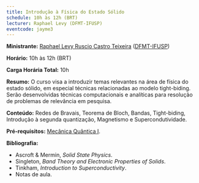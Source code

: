 ```yaml
---
title: Introdução à Física do Estado Sólido
schedule: 10h às 12h (BRT)
lecturer: Raphael Levy (DFMT-IFUSP)
eventcode: jayme3
---
```


**Ministrante:** [Raphael Levy Ruscio Castro Teixeira](http://lattes.cnpq.br/9064122070924435) ([DFMT-IFUSP](http://portal.if.usp.br/fmt/pt-br))

**Horário:** 10h às 12h (BRT)

**Carga Horária Total:** 10h

**Resumo:** O curso visa a introduzir temas relevantes na área de física do estado sólido, em especial técnicas relacionadas ao modelo tight-biding.
Serão desenvolvidas técnicas computacionais e analíticas para resolução de problemas de relevância em pesquisa.

**Conteúdo:** Redes de Bravais, Teorema de Bloch, Bandas, Tight-biding, Introdução à segunda quantização, Magnetismo e Supercondutividade.

**Pré-requisitos:** [Mecânica Quântica I](https://uspdigital.usp.br/jupiterweb/obterDisciplina?nomdis=&sgldis=4302403).

**Bibliografia:**

<div style="text-align: justify">
 <ul>
   <li> Ascroft & Mermin, <i>Solid State Physics</i>.</li>
   <li> Singleton,<i> Band Theory and Electronic Properties of Solids</i>.</li>
   <li> Tinkham,<i> Introduction to Superconductivity</i>.</li>
    <li> Notas de aula. </li>
 </ul>
</div>
